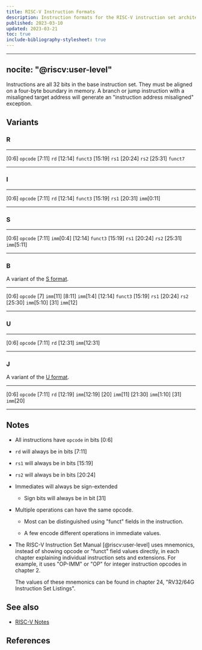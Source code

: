 ```yaml
---
title: RISC-V Instruction Formats
description: Instruction formats for the RISC-V instruction set architecture.
published: 2023-03-10
updated: 2023-03-21
toc: true
include-bibliography-stylesheet: true
---
```


---
nocite: "@riscv:user-level"
---

Instructions are all 32 bits in the base instruction set.
They must be aligned on a four-byte boundary in memory.
A branch or jump instruction with a misaligned target address
will generate an "instruction address misaligned" exception.

## Variants

### R

--------- --------
 [0:6]    `opcode` 
 [7:11]   `rd`
 [12:14]  `funct3`
 [15:19]  `rs1`
 [20:24]  `rs2`
 [25:31]  `funct7` 
--------- --------

### I

--------- -------------
 [0:6]    `opcode` 
 [7:11]   `rd`
 [12:14]  `funct3`
 [15:19]  `rs1`
 [20:31]  `imm`[0:11]
--------- -------------

### S

--------- -------------
 [0:6]    `opcode` 
 [7:11]   `imm`[0:4]
 [12:14]  `funct3`
 [15:19]  `rs1`
 [20:24]  `rs2`
 [25:31]  `imm`[5:11]
--------- -------------

### B

A variant of the [S format](#s).

--------- -------------
 [0:6]    `opcode` 
 [7]      `imm`[11]
 [8:11]   `imm`[1:4]
 [12:14]  `funct3`
 [15:19]  `rs1`
 [20:24]  `rs2`
 [25:30]  `imm`[5:10]
 [31]     `imm`[12]
--------- -------------

### U

--------- -------------
 [0:6]    `opcode` 
 [7:11]   `rd`
 [12:31]  `imm`[12:31]
--------- -------------

### J

A variant of the [U format](#u).

--------- -------------
 [0:6]    `opcode` 
 [7:11]   `rd`
 [12:19]  `imm`[12:19]
 [20]     `imm`[11]
 [21:30]  `imm`[1:10]
 [31]     `imm`[20]
--------- -------------

## Notes

*   All instructions have `opcode` in bits [0:6]

*   `rd` will always be in bits [7:11]

*   `rs1` will always be in bits [15:19]

*   `rs2` will always be in bits [20:24]

*   Immediates will always be sign-extended

    *   Sign bits will always be in bit [31]

*   Multiple operations can have the same opcode.

    *   Most can be distinguished using "funct" fields in the instruction.

    *   A few encode different operations in immediate values.

*   The RISC-V Instruction Set Manual [@riscv:user-level] uses mnemonics,
    instead of showing opcode or "funct" field values directly,
	in each chapter explaining individual instruction sets and extensions.
	For example, it uses "OP-IMM" or "OP" for integer instruction opcodes
	in chapter 2.

    The values of these mnemonics can be found in chapter 24,
	"RV32/64G Instruction Set Listings".

## See also

*   [RISC-V Notes](./)

## References
